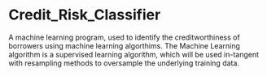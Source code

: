 # Credit_Risk_Classifier
A machine learning program, used to identify the creditworthiness of borrowers using  machine learning algorthims. The Machine Learning algorithm is a supervised learning algorithm, which will be used in-tangent with resampling methods to oversample the underlying training data. 
